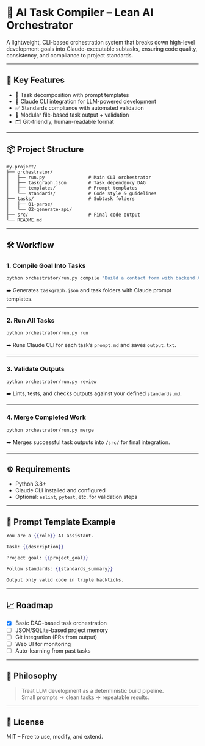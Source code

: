 
# 🧠 AI Task Compiler – Lean AI Orchestrator

A lightweight, CLI-based orchestration system that breaks down high-level development goals into Claude-executable subtasks, ensuring code quality, consistency, and compliance to project standards.

---

## 🚀 Key Features

- 🧩 Task decomposition with prompt templates  
- 🤖 Claude CLI integration for LLM-powered development  
- ✅ Standards compliance with automated validation  
- 🧪 Modular file-based task output + validation  
- 🗂️ Git-friendly, human-readable format

---

## 📦 Project Structure

```
my-project/
├── orchestrator/
│   ├── run.py                # Main CLI orchestrator
│   ├── taskgraph.json        # Task dependency DAG
│   ├── templates/            # Prompt templates
│   └── standards/            # Code style & guidelines
├── tasks/                    # Subtask folders
│   ├── 01-parse/
│   └── 02-generate-api/
├── src/                      # Final code output
└── README.md
```

---

## 🛠️ Workflow

### 1. Compile Goal Into Tasks

```bash
python orchestrator/run.py compile "Build a contact form with backend API"
```

➡️ Generates `taskgraph.json` and task folders with Claude prompt templates.

---

### 2. Run All Tasks

```bash
python orchestrator/run.py run
```

➡️ Runs Claude CLI for each task’s `prompt.md` and saves `output.txt`.

---

### 3. Validate Outputs

```bash
python orchestrator/run.py review
```

➡️ Lints, tests, and checks outputs against your defined `standards.md`.

---

### 4. Merge Completed Work

```bash
python orchestrator/run.py merge
```

➡️ Merges successful task outputs into `/src/` for final integration.

---

## ⚙️ Requirements

- Python 3.8+
- Claude CLI installed and configured
- Optional: `eslint`, `pytest`, etc. for validation steps

---

## 🧩 Prompt Template Example

```mustache
You are a {{role}} AI assistant.

Task: {{description}}

Project goal: {{project_goal}}

Follow standards: {{standards_summary}}

Output only valid code in triple backticks.
```

---

## 📈 Roadmap

- [x] Basic DAG-based task orchestration  
- [ ] JSON/SQLite-based project memory  
- [ ] Git integration (PRs from output)  
- [ ] Web UI for monitoring  
- [ ] Auto-learning from past tasks

---

## 🧠 Philosophy

> Treat LLM development as a deterministic build pipeline.  
> Small prompts → clean tasks → repeatable results.

---

## 📄 License

MIT – Free to use, modify, and extend.
